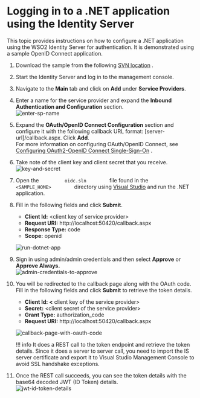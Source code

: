 # Logging in to a .NET application using the Identity Server

This topic provides instructions on how to configure a .NET application
using the WSO2 Identity Server for authentication. It is demonstrated
using a sample OpenID Connect application.

1.  Download the sample from the following [SVN
    location](https://svn.wso2.org/repos/wso2/people/lahiruc/oidc_sample/)
    .
2.  Start the Identity Server and log in to the management console.
3.  Navigate to the **Main** tab and click on **Add** under **Service
    Providers**.
4.  Enter a name for the service provider and expand the **Inbound
    Authentication and Configuration** section.  
    ![enter-sp-name](../../assets/img/tutorials/enter-sp-name.png)
5.  Expand the **OAuth/OpenID Connect Configuration** section and
    configure it with the following callback URL
    format: \[server-url\]/callback.aspx. Click **Add**.  
    For more information on configuring OAuth/OpenID Connect, see
    [Configuring OAuth2-OpenID Connect
    Single-Sign-On](../../learn/configuring-oauth2-openid-connect-single-sign-on)
    .
6.  Take note of the client key and client secret that you receive.  
    ![key-and-secret](../../assets/img/tutorials/key-and-secret.png)
7.  Open the `          oidc.sln         ` file found in the
    `          <SAMPLE_HOME>         ` directory using [Visual
    Studio](https://www.visualstudio.com/downloads/) and run the .NET
    application.
8.  Fill in the following fields and click **Submit**.
    -   **Client Id:** \<client key of service provider\>
    -   **Request URI:** http://localhost:50420/callback.aspx
    -   **Response Type:** code
    -   **Scope:** openid

    ![run-dotnet-app](../../assets/img/tutorials/run-dotnet-app.png)
    
9.  Sign in using admin/admin credentials and then select **Approve** or
    **Approve Always.**  
    ![admin-credentials-to-approve](../../assets/img/tutorials/admin-credentials-to-approve.png)
    
10. You will be redirected to the callback page along with the OAuth
    code. Fill in the following fields and click **Submit** to retrieve
    the token details.  

    -   **Client Id: \<** client key of the service provider\>
    -   **Secret:** \<client secret of the service provider\>
    -   **Grant Type:** authorization\_code
    -   **Request URI:** http://localhost:50420/callback.aspx  

    ![callback-page-with-oauth-code](../../assets/img/tutorials/callback-page-with-oauth-code.png)

    !!! info 
		It does a REST call to the token endpoint and retrieve the token
		details. Since it does a server to server call, you need to import
		the IS server certificate and export it to Visual Studio Management
		Console to avoid SSL handshake exceptions.

11. Once the REST call succeeds, you can see the token details with the
    base64 decoded JWT (ID Token) details.  
    ![jwt-id-token-details](../../assets/img/tutorials/jwt-id-token-details.png)
